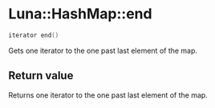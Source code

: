 # Luna::HashMap::end

```c++
iterator end()
```

Gets one iterator to the one past last element of the map. 



## Return value
Returns one iterator to the one past last element of the map. 

